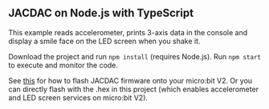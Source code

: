 ## JACDAC on Node.js with TypeScript

This example reads accelerometer, prints 3-axis data in the console and display a smile face on the LED screen when you shake it.

Download the project and run ```npm install``` (requires Node.js). Run ```npm start``` to execute and monitor the code.

See [this](https://microsoft.github.io/jacdac-docs/clients/makecode/servers/) for how to flash JACDAC firmware onto your micro:bit V2. Or you can directly flash with the .hex in this project (which enables accelerometer and LED screen services on micro:bit V2).
